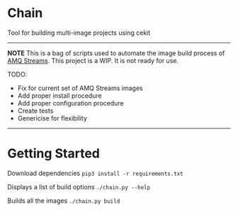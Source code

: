 # Chain

Tool for building multi-image projects using cekit  

---
**NOTE**
This is a bag of scripts used to automate the image build process of [AMQ Streams](https://github.com/jboss-container-images/amqstreams-1-openshift-image). This project is a WIP. It is not ready for use.

TODO:
* Fix for current set of AMQ Streams images
* Add proper install procedure
* Add proper configuration procedure
* Create tests
* Genericise for flexibility
---

# Getting Started

Download dependencies
`pip3 install -r requirements.txt`

Displays a list of build options
`./chain.py --help`

Builds all the images
`./chain.py build`
